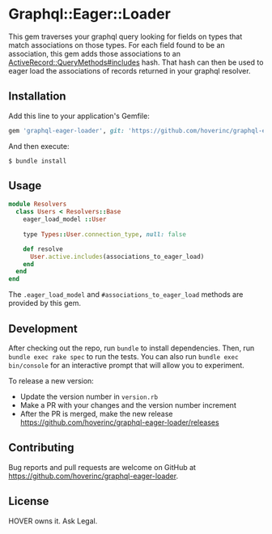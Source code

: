 # Graphql::Eager::Loader

This gem traverses your graphql query looking for fields on types that match
associations on those types. For each field found to be an association, this
gem adds those associations to an [ActiveRecord::QueryMethods#includes](https://api.rubyonrails.org/classes/ActiveRecord/QueryMethods.html#method-i-includes) hash. That hash can then be used to 
eager load the associations of records returned in your graphql resolver. 

## Installation

Add this line to your application's Gemfile:

```ruby
gem 'graphql-eager-loader', git: 'https://github.com/hoverinc/graphql-eager-loader', require: 'graphql/eager_loader'
```

And then execute:

    $ bundle install

## Usage

```ruby
module Resolvers
  class Users < Resolvers::Base
    eager_load_model ::User
    
    type Types::User.connection_type, null: false

    def resolve
      User.active.includes(associations_to_eager_load)
    end
  end
end
```

The `.eager_load_model` and `#associations_to_eager_load` methods are provided by this gem. 

## Development

After checking out the repo, run `bundle` to install dependencies. Then, run `bundle exec rake spec` to run the tests. You can also run `bundle exec bin/console` for an interactive prompt that will allow you to experiment.

To release a new version:

- Update the version number in `version.rb`
- Make a PR with your changes and the version number increment
- After the PR is merged, make the new release https://github.com/hoverinc/graphql-eager-loader/releases

## Contributing

Bug reports and pull requests are welcome on GitHub at https://github.com/hoverinc/graphql-eager-loader.


## License

HOVER owns it. Ask Legal. 
